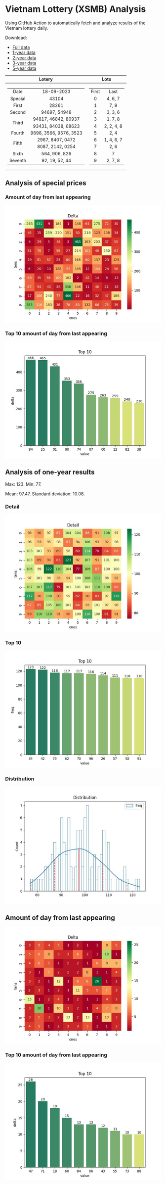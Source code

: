 # Vietnam Lottery (XSMB) Analysis

Using GitHub Action to automatically fetch and analyze results of the Vietnam lottery daily.

Download:

* [Full data](https://raw.githubusercontent.com/khiemdoan/vietnam-lottery-xsmb-analysis/main/results/xsmb.csv)
* [1-year data](https://raw.githubusercontent.com/khiemdoan/vietnam-lottery-xsmb-analysis/main/results/xsmb_1_year.csv)
* [2-year data](https://raw.githubusercontent.com/khiemdoan/vietnam-lottery-xsmb-analysis/main/results/xsmb_2_year.csv)
* [3-year data](https://raw.githubusercontent.com/khiemdoan/vietnam-lottery-xsmb-analysis/main/results/xsmb_3_year.csv)
* [5-year data](https://raw.githubusercontent.com/khiemdoan/vietnam-lottery-xsmb-analysis/main/results/xsmb_5_year.csv)

| Lotery      | Loto |
| :-----------: | :-----------: |
| <table><tr><td>Date</td><td>18-09-2023</td></tr><tr><td>Special</td><td>43104</td></tr><tr><td>First</td><td>28261</td></tr><tr><td>Second</td><td>94697, 54948</td></tr><tr><td rowspan="2">Third</td><td>94817, 46842, 80937</td></tr><tr><td>93431, 84038, 68623</td></tr><tr><td>Fourth</td><td>9898, 3566, 9576, 3523</td></tr><tr><td rowspan="2">Fifth</td><td>2967, 8407, 0472</td></tr><tr><td>8087, 2142, 0254</td></tr><tr><td>Sixth</td><td>564, 906, 826</td></tr><tr><td>Seventh</td><td>92, 19, 52, 44</td></tr></table> | <table><tr><td>First</td><td>Last</td></tr><tr><td>0</td><td>4, 6, 7</td></tr><tr><td>1</td><td>7, 9</td></tr><tr><td>2</td><td>3, 3, 6</td></tr><tr><td>3</td><td>1, 7, 8</td></tr><tr><td>4</td><td>2, 2, 4, 8</td></tr><tr><td>5</td><td>2, 4</td></tr><tr><td>6</td><td>1, 4, 6, 7</td></tr><tr><td>7</td><td>2, 6</td></tr><tr><td>8</td><td>7</td></tr><tr><td>9</td><td>2, 7, 8</td></tr></table> |


<h2>Analysis of special prices</h2>

<h3>Amount of day from last appearing</h3>

![Delta](images/special_delta.jpg)

<h3>Top 10 amount of day from last appearing</h3>

![Delta top 10](images/special_delta_top_10.jpg)

<h2>Analysis of one-year results</h2>

Max: 123. Min: 77.

Mean: 97.47. Standard deviation: 10.08.

<h3>Detail</h3>

![Detail](images/heatmap.jpg)

<h3>Top 10</h3>

![Top 10](images/top-10.jpg)

<h3>Distribution</h3>

![Distribution](images/distribution.jpg)

<h2>Amount of day from last appearing</h2>

![Delta](images/delta.jpg)

<h3>Top 10 amount of day from last appearing</h3>

![Delta top 10](images/delta_top_10.jpg)